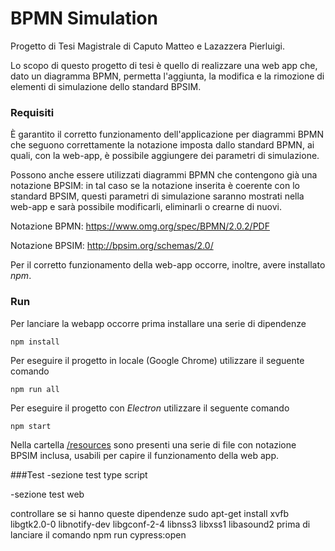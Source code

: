 # BPMN Simulation
Progetto di Tesi Magistrale di Caputo Matteo e Lazazzera Pierluigi.

Lo scopo di questo progetto di tesi è quello di realizzare una web app che, dato un diagramma BPMN, permetta l'aggiunta, la modifica e la rimozione di elementi di simulazione dello standard BPSIM.


### Requisiti
È garantito il corretto funzionamento dell'applicazione per diagrammi BPMN che seguono correttamente la notazione imposta dallo standard BPMN, ai quali, con la web-app, è possibile aggiungere dei parametri di simulazione.

Possono anche essere utilizzati diagrammi BPMN che contengono già una notazione BPSIM: in tal caso se la notazione inserita è coerente con lo standard BPSIM, questi parametri di simulazione saranno mostrati nella web-app e sarà possibile modificarli, eliminarli o crearne di nuovi.


Notazione BPMN: https://www.omg.org/spec/BPMN/2.0.2/PDF

Notazione BPSIM: http://bpsim.org/schemas/2.0/


Per il corretto funzionamento della web-app occorre, inoltre, avere installato _npm_.

### Run 

Per lanciare la webapp occorre prima installare una serie di dipendenze
```
npm install
```

Per eseguire il progetto in locale (Google Chrome) utilizzare il seguente comando
```
npm run all
```

Per eseguire il progetto con _Electron_ utilizzare il seguente comando
```
npm start
```

Nella cartella [/resources](/../../tree/master/resources) sono presenti una serie di file con notazione BPSIM inclusa, usabili per capire il funzionamento della web app.

###Test
-sezione test type script

-sezione test web

controllare se si hanno queste dipendenze
sudo apt-get install xvfb libgtk2.0-0 libnotify-dev libgconf-2-4 libnss3 libxss1 libasound2
prima di lanciare il comando 
npm run cypress:open